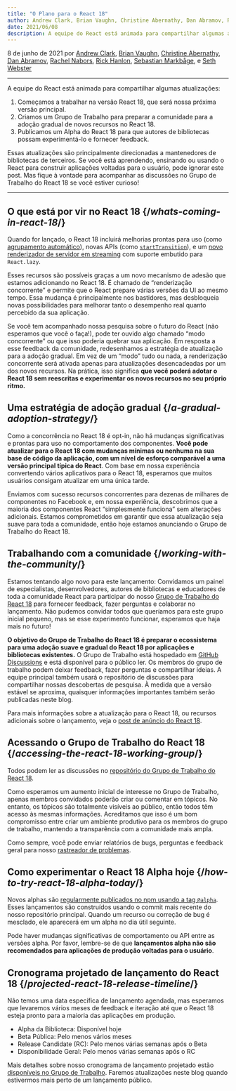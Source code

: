 ```yaml
---
title: "O Plano para o React 18"
author: Andrew Clark, Brian Vaughn, Christine Abernathy, Dan Abramov, Rachel Nabors, Rick Hanlon, Sebastian Markbage, e Seth Webster
date: 2021/06/08
description: A equipe do React está animada para compartilhar algumas atualizações. Começamos a trabalhar na versão React 18, que será nossa próxima versão principal. Criamos um Grupo de Trabalho para preparar a comunidade para a adoção gradual de novos recursos no React 18. Publicamos um Alpha do React 18 para que autores de bibliotecas possam experimentá-lo e fornecer feedback...
---
```


8 de junho de 2021 por [Andrew Clark](https://twitter.com/acdlite), [Brian Vaughn](https://github.com/bvaughn), [Christine Abernathy](https://twitter.com/abernathyca), [Dan Abramov](https://twitter.com/dan_abramov), [Rachel Nabors](https://twitter.com/rachelnabors), [Rick Hanlon](https://twitter.com/rickhanlonii), [Sebastian Markbåge](https://twitter.com/sebmarkbage), e [Seth Webster](https://twitter.com/sethwebster)

---

<Intro>

A equipe do React está animada para compartilhar algumas atualizações:

1. Começamos a trabalhar na versão React 18, que será nossa próxima versão principal.
2. Criamos um Grupo de Trabalho para preparar a comunidade para a adoção gradual de novos recursos no React 18.
3. Publicamos um Alpha do React 18 para que autores de bibliotecas possam experimentá-lo e fornecer feedback.

Essas atualizações são principalmente direcionadas a mantenedores de bibliotecas de terceiros. Se você está aprendendo, ensinando ou usando o React para construir aplicações voltadas para o usuário, pode ignorar este post. Mas fique à vontade para acompanhar as discussões no Grupo de Trabalho do React 18 se você estiver curioso!

---

</Intro>

## O que está por vir no React 18 {/*whats-coming-in-react-18*/}

Quando for lançado, o React 18 incluirá melhorias prontas para uso (como [agrupamento automático](https://github.com/reactwg/react-18/discussions/21)), novas APIs (como [`startTransition`](https://github.com/reactwg/react-18/discussions/41)), e um [novo renderizador de servidor em streaming](https://github.com/reactwg/react-18/discussions/37) com suporte embutido para `React.lazy`.

Esses recursos são possíveis graças a um novo mecanismo de adesão que estamos adicionando no React 18. É chamado de “renderização concorrente” e permite que o React prepare várias versões da UI ao mesmo tempo. Essa mudança é principalmente nos bastidores, mas desbloqueia novas possibilidades para melhorar tanto o desempenho real quanto percebido da sua aplicação.

Se você tem acompanhado nossa pesquisa sobre o futuro do React (não esperamos que você o faça!), pode ter ouvido algo chamado “modo concorrente” ou que isso poderia quebrar sua aplicação. Em resposta a esse feedback da comunidade, redesenhamos a estratégia de atualização para a adoção gradual. Em vez de um “modo” tudo ou nada, a renderização concorrente será ativada apenas para atualizações desencadeadas por um dos novos recursos. Na prática, isso significa **que você poderá adotar o React 18 sem reescritas e experimentar os novos recursos no seu próprio ritmo.**

## Uma estratégia de adoção gradual {/*a-gradual-adoption-strategy*/}

Como a concorrência no React 18 é opt-in, não há mudanças significativas e prontas para uso no comportamento dos componentes. **Você pode atualizar para o React 18 com mudanças mínimas ou nenhuma na sua base de código da aplicação, com um nível de esforço comparável a uma versão principal típica do React**. Com base em nossa experiência convertendo vários aplicativos para o React 18, esperamos que muitos usuários consigam atualizar em uma única tarde.

Enviamos com sucesso recursos concorrentes para dezenas de milhares de componentes no Facebook e, em nossa experiência, descobrimos que a maioria dos componentes React “simplesmente funciona” sem alterações adicionais. Estamos comprometidos em garantir que essa atualização seja suave para toda a comunidade, então hoje estamos anunciando o Grupo de Trabalho do React 18.

## Trabalhando com a comunidade {/*working-with-the-community*/}

Estamos tentando algo novo para este lançamento: Convidamos um painel de especialistas, desenvolvedores, autores de bibliotecas e educadores de toda a comunidade React para participar do nosso [Grupo de Trabalho do React 18](https://github.com/reactwg/react-18) para fornecer feedback, fazer perguntas e colaborar no lançamento. Não pudemos convidar todos que queríamos para este grupo inicial pequeno, mas se esse experimento funcionar, esperamos que haja mais no futuro!

**O objetivo do Grupo de Trabalho do React 18 é preparar o ecossistema para uma adoção suave e gradual do React 18 por aplicações e bibliotecas existentes.** O Grupo de Trabalho está hospedado em [GitHub Discussions](https://github.com/reactwg/react-18/discussions) e está disponível para o público ler. Os membros do grupo de trabalho podem deixar feedback, fazer perguntas e compartilhar ideias. A equipe principal também usará o repositório de discussões para compartilhar nossas descobertas de pesquisa. À medida que a versão estável se aproxima, quaisquer informações importantes também serão publicadas neste blog.

Para mais informações sobre a atualização para o React 18, ou recursos adicionais sobre o lançamento, veja o [post de anúncio do React 18](https://github.com/reactwg/react-18/discussions/4).

## Acessando o Grupo de Trabalho do React 18 {/*accessing-the-react-18-working-group*/}

Todos podem ler as discussões no [repositório do Grupo de Trabalho do React 18](https://github.com/reactwg/react-18).

Como esperamos um aumento inicial de interesse no Grupo de Trabalho, apenas membros convidados poderão criar ou comentar em tópicos. No entanto, os tópicos são totalmente visíveis ao público, então todos têm acesso às mesmas informações. Acreditamos que isso é um bom compromisso entre criar um ambiente produtivo para os membros do grupo de trabalho, mantendo a transparência com a comunidade mais ampla.

Como sempre, você pode enviar relatórios de bugs, perguntas e feedback geral para nosso [rastreador de problemas](https://github.com/facebook/react/issues).

## Como experimentar o React 18 Alpha hoje {/*how-to-try-react-18-alpha-today*/}

Novos alphas são [regularmente publicados no npm usando a tag `@alpha`](https://github.com/reactwg/react-18/discussions/9). Esses lançamentos são construídos usando o commit mais recente do nosso repositório principal. Quando um recurso ou correção de bug é mesclado, ele aparecerá em um alpha no dia útil seguinte.

Pode haver mudanças significativas de comportamento ou API entre as versões alpha. Por favor, lembre-se de que **lançamentos alpha não são recomendados para aplicações de produção voltadas para o usuário**.

## Cronograma projetado de lançamento do React 18 {/*projected-react-18-release-timeline*/}

Não temos uma data específica de lançamento agendada, mas esperamos que levaremos vários meses de feedback e iteração até que o React 18 esteja pronto para a maioria das aplicações em produção.

* Alpha da Biblioteca: Disponível hoje
* Beta Pública: Pelo menos vários meses
* Release Candidate (RC): Pelo menos várias semanas após o Beta
* Disponibilidade Geral: Pelo menos várias semanas após o RC

Mais detalhes sobre nosso cronograma de lançamento projetado estão [disponíveis no Grupo de Trabalho](https://github.com/reactwg/react-18/discussions/9). Faremos atualizações neste blog quando estivermos mais perto de um lançamento público.